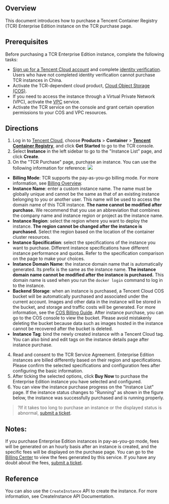 
## Overview

This document introduces how to purchase a Tencent Container Registry (TCR) Enterprise Edition instance on the TCR purchase page.

## Prerequisites

Before purchasing a TCR Enterprise Edition instance, complete the following tasks:
- [Sign up for a Tencent Cloud account](https://intl.cloud.tencent.com/document/product/378/17985) and complete [identity verification](https://intl.cloud.tencent.com/document/product/378/3629). Users who have not completed identity verification cannot purchase TCR instances in China.
- Activate the TCR-dependent cloud product, [Cloud Object Storage (COS)](https://console.cloud.tencent.com/cos5).
- If you need to access the instance through a Virtual Private Network (VPC), activate the [VPC](https://console.cloud.tencent.com/vpc) service.
- Activate the TCR service on the console and grant certain operation permissions to your COS and VPC resources.

## Directions
1. Log in to [Tencent Cloud](https://intl.cloud.tencent.com/), choose **Products** > **Container** > **[Tencent Container Registry](https://intl.cloud.tencent.com/product/tcr)**, and click **Get Started** to go to the TCR console.
2. Select **Instance** in the left sidebar to go to the "Instance List" page, and click **Create**.
3. On the "TCR Purchase" page, purchase an instance. You can use the following information for reference:
![](https://main.qcloudimg.com/raw/08381f45c1058bce009f1359eed985ab.png)
 - **Billing Mode**: TCR supports the pay-as-you-go billing mode. For more information, see [Billing Overview](https://intl.cloud.tencent.com/document/product/1051/35483).
 - **Instance Name**: enter a custom instance name. The name must be globally unique and cannot be the same as that of an existing instance belonging to you or another user. This name will be used to access the domain name of this TCR instance. **The name cannot be modified after purchase.** We recommend that you use an abbreviation that combines the company name and instance region or project as the instance name.
 - **Instance Region**: select the region where you want to deploy the instance. **The region cannot be changed after the instance is purchased.** Select the region based on the location of the container cluster resources.
 - **Instance Specification**: select the specifications of the instance you want to purchase. Different instance specifications have different instance performance and quotas. Refer to the specification comparison on the page to make your choices.
 - **Instance Domain Name**: the instance domain name that is automatically generated. Its prefix is the same as the instance name. **The instance domain name cannot be modified after the instance is purchased.** This domain name is used when you run the `docker login` command to log in to the instance.
 - **Backend Storage**: when an instance is purchased, a Tencent Cloud COS bucket will be automatically purchased and associated under the current account. Images and other data in the instance will be stored in the bucket, and storage and traffic costs will be generated. For more information, see the [COS Billing Guide](https://intl.cloud.tencent.com/document/product/436/16871). After instance purchase, you can go to the COS console to view the bucket. Please avoid mistakenly deleting the bucket because data such as images hosted in the instance cannot be recovered after the bucket is deleted.
 - **Instance Tag**: bind the newly created instance with a Tencent Cloud tag. You can also bind and edit tags on the instance details page after instance purchase.
4. Read and consent to the TCR Service Agreement.
   Enterprise Edition instances are billed differently based on their region and specifications. Please confirm the selected specifications and configuration fees after configuring the basic information.
5. After ticking the selected options, click **Buy Now** to purchase the Enterprise Edition instance you have selected and configured.
6. You can view the instance purchase progress on the "Instance List" page. If the instance status changes to "Running" as shown in the figure below, the instance was successfully purchased and is running properly.

>?If it takes too long to purchase an instance or the displayed status is abnormal, [submit a ticket](https://console.cloud.tencent.com/workorder/category).
>

## Notes:
If you purchase Enterprise Edition instances in pay-as-you-go mode, fees will be generated on an hourly basis after an instance is created, and the specific fees will be displayed on the purchase page. You can go to the [Billing Center](https://console.cloud.tencent.com/expense) to view the fees generated by this service. If you have any doubt about the fees, [submit a ticket](https://console.cloud.tencent.com/workorder/category).

## Reference

You can also use the `CreateInstance` API to create the instance. For more information, see CreateInstance API Documentation.



